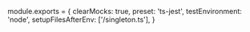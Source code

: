 module.exports = {
clearMocks: true,
preset: 'ts-jest',
testEnvironment: 'node',
setupFilesAfterEnv: ['<rootDir>/singleton.ts'],
}
